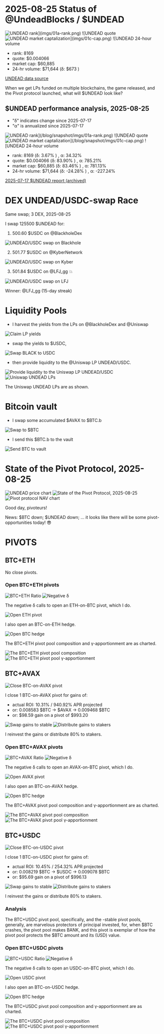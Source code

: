 # 2025-08-25 Status of @UndeadBlocks / $UNDEAD 

![$UNDEAD rank](imgs/01a-rank.png) 
![$UNDEAD quote](imgs/01b-quote.png) 
![$UNDEAD market captalization](imgs/01c-cap.png) 
![$UNDEAD 24-hour volume](imgs/01d-vol.png) 

* rank: 8169 
* quote: $0.004066 
* market cap: $60,885 
* 24-hr volume: $71,644 (δ: $673 ) 


[UNDEAD data source](https://www.coingecko.com/en/coins/undead-blocks) 



When we get LPs funded on multiple blockchains, the game released, and the Pivot protocol launched, what will $UNDEAD look like? 

## $UNDEAD performance analysis, 2025-08-25 

* "δ" indicates change since 2025-07-17 
* "α" is annualized since 2025-07-17 

![$UNDEAD rank](/blog/snapshot/imgs/01a-rank.png) 
![$UNDEAD quote](/blog/snapshot/imgs/01b-quote.png) 
![$UNDEAD market captalization](/blog/snapshot/imgs/01c-cap.png) 
![$UNDEAD 24-hour volume](/blog/snapshot/imgs/01d-vol.png) 

* rank: 8169 (δ: 3.67% ) , α: 34.32% 
* quote: $0.004066 (δ: 83.90% ) , α: 785.21% 
* market cap: $60,885 (δ: 83.46% ) , α: 781.13% 
* 24-hr volume: $71,644 (δ: -24.28% ) , α: -227.24% 

[2025-07-17 $UNDEAD report (archived)](https://github.com/pivoteur/biz/tree/main/blog/snapshot) 
# DEX UNDEAD/USDC-swap Race 

Same swap; 3 DEX, 2025-08-25 

I swap 125500 $UNDEAD for: 

1. 500.60 $USDC on @BlackholeDex 

![UNDEAD/USDC swap on Blackhole](imgs/02a-blackhole.png) 

2. 501.77 $USDC on @KyberNetwork 

![UNDEAD/USDC swap on Kyber](imgs/02b-kyber.png) 

3. 501.84 $USDC on @LFJ_gg 💥 

![UNDEAD/USDC swap on LFJ](imgs/02c-lfj.png) 

Winner: @LFJ_gg (15-day streak) 

# Liquidity Pools 

* I harvest the yields from the LPs on @BlackholeDex and @Uniswap 

![Claim LP yields](imgs/03a-claim.png) 

* swap the yields to $USDC, 

![Swap BLACK to USDC](imgs/03b-swap.png) 

* then provide liquidity to the @Uniswap LP UNDEAD/USDC. 

![Provide liquidity to the Uniswap LP UNDEAD/USDC](imgs/03c-provide.png) 
![Uniswap UNDEAD LPs](imgs/03d-lps.png) 

The Uniswap UNDEAD LPs are as shown. 

# Bitcoin vault 

* I swap some accumulated $AVAX to $BTC.b 

![Swap to $BTC](imgs/04a-swap.png) 

* I send this $BTC.b to the vault 

![Send BTC to vault](imgs/04b-xfer.png) 

# State of the Pivot Protocol, 2025-08-25 

![UNDEAD price chart](imgs/05a-undead.png) 
![State of the Pivot Protocol, 2025-08-25](imgs/05b-assets.png) 
![Pivot protocol NAV chart](imgs/05c-nav.png) 


Good day, pivoteurs! 

News: $BTC down; $UNDEAD down; ... it looks like there will be some pivot-opportunities today! 😎 

# PIVOTS 

## BTC+ETH 




No close pivots. 











### Open BTC+ETH pivots 

![BTC+ETH Ratio](imgs/06a-ratio.png) 
![Negative δ](imgs/06b-delta.png) 

The negative δ calls to open an ETH-on-BTC pivot, which I do. 

![Open ETH pivot](imgs/06c-open-eth-pivot.png) 

I also open an BTC-on-ETH hedge. 

![Open BTC hedge](imgs/06d-open-btc-hedge.png) 





The BTC+ETH pivot pool composition and γ-apportionment are as charted. 

![The BTC+ETH pivot pool composition](imgs/07a-comp.png) 
![The BTC+ETH pivot pool γ-apportionment](imgs/07b-apport.png) 

## BTC+AVAX 

![Close BTC-on-AVAX pivot](imgs/08a-close-btc-on-avax-pivot.png) 

I close 1 BTC-on-AVAX pivot for gains of: 


* actual ROI: 10.31% / 940.92% APR projected 
* or: 0.008583 $BTC -> $AVAX -> 0.009468 $BTC 
* or: $98.59 gain on a pivot of $993.20 


![Swap gains to stable](imgs/08b-swap-gains-to-stable.png) 
![Distribute gains to stakers](imgs/08c-dist-gains.png) 

I reinvest the gains or distribute 80% to stakers. 


### Open BTC+AVAX pivots 

![BTC+AVAX Ratio](imgs/09a-ratio.png) 
![Negative δ](imgs/09b-delta.png) 

The negative δ calls to open an AVAX-on-BTC pivot, which I do. 

![Open AVAX pivot](imgs/09c-open-avax-pivot.png) 

I also open an BTC-on-AVAX hedge. 

![Open BTC hedge](imgs/09d-open-btc-hedge.png) 





The BTC+AVAX pivot pool composition and γ-apportionment are as charted. 

![The BTC+AVAX pivot pool composition](imgs/10a-comp.png) 
![The BTC+AVAX pivot pool γ-apportionment](imgs/10b-apport.png) 

## BTC+USDC 

![Close BTC-on-USDC pivot](imgs/11a-close-btc-on-usdc-pivot.png) 

I close 1 BTC-on-USDC pivot for gains of: 


* actual ROI: 10.45% / 254.32% APR projected 
* or: 0.008219 $BTC -> $USDC -> 0.009078 $BTC 
* or: $95.69 gain on a pivot of $996.13 

![Swap gains to stable](imgs/11b-swap-gains-to-stable.png) 
![Distribute gains to stakers](imgs/11c-dist-gains.png) 

I reinvest the gains or distribute 80% to stakers. 

### Analysis

The BTC+USDC pivot pool, specifically, and the -stable pivot pools, generally, are marvelous protectors of principal invested, for, when $BTC crashes, the pivot pool makes BANK, and this pivot is exemplar of how the pivot pool protects the $BTC amount and its (USD) value.
### Open BTC+USDC pivots 

![BTC+USDC Ratio](imgs/12a-ratio.png) 
![Negative δ](imgs/12b-delta.png) 

The negative δ calls to open an USDC-on-BTC pivot, which I do. 

![Open USDC pivot](imgs/12c-open-usdc-pivot.png) 

I also open an BTC-on-USDC hedge. 

![Open BTC hedge](imgs/12d-open-btc-hedge.png) 





The BTC+USDC pivot pool composition and γ-apportionment are as charted. 

![The BTC+USDC pivot pool composition](imgs/13a-comp.png) 
![The BTC+USDC pivot pool γ-apportionment](imgs/13b-apport.png) 
